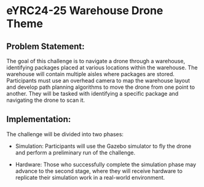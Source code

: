# eYRC24-25 Warehouse Drone Theme

## Problem Statement:
The goal of this challenge is to navigate a drone through a warehouse, identifying packages placed at various locations within the warehouse. The warehouse will contain multiple aisles where packages are stored. Participants must use an overhead camera to map the warehouse layout and develop path planning algorithms to move the drone from one point to another. They will be tasked with identifying a specific package and navigating the drone to scan it.

## Implementation:
The challenge will be divided into two phases:
- Simulation: Participants will use the Gazebo simulator to fly the drone and perform a preliminary run of the challenge.

- Hardware: Those who successfully complete the simulation phase may advance to the second stage, where they will receive hardware to replicate their simulation work in a real-world environment.
